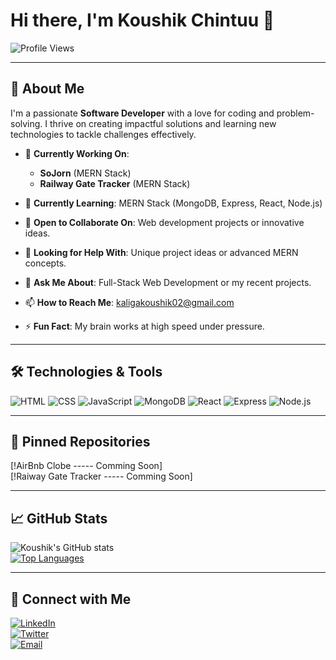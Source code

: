 # Hi there, I'm Koushik Chintuu 👋

![Profile Views](https://komarev.com/ghpvc/?username=koushikchintuu&color=blue&style=flat-square)


---

## 🚀 About Me
I'm a passionate **Software Developer** with a love for coding and problem-solving. I thrive on creating impactful solutions and learning new technologies to tackle challenges effectively.

- 🔭 **Currently Working On**:  
  - **SoJorn** (MERN Stack)  
  - **Railway Gate Tracker** (MERN Stack)

- 🌱 **Currently Learning**: MERN Stack (MongoDB, Express, React, Node.js)  
- 👯 **Open to Collaborate On**: Web development projects or innovative ideas.  
- 🤔 **Looking for Help With**: Unique project ideas or advanced MERN concepts.  
- 💬 **Ask Me About**: Full-Stack Web Development or my recent projects.  
- 📫 **How to Reach Me**: [kaligakoushik02@gmail.com](mailto:kaligakoushik02@gmail.com)  
- ⚡ **Fun Fact**: My brain works at high speed under pressure.  

---

## 🛠️ Technologies & Tools
![HTML](https://img.shields.io/badge/HTML5-E34F26?style=for-the-badge&logo=html5&logoColor=white)
![CSS](https://img.shields.io/badge/CSS3-1572B6?style=for-the-badge&logo=css3&logoColor=white)
![JavaScript](https://img.shields.io/badge/JavaScript-F7DF1E?style=for-the-badge&logo=javascript&logoColor=black)
![MongoDB](https://img.shields.io/badge/MongoDB-47A248?style=for-the-badge&logo=mongodb&logoColor=white)
![React](https://img.shields.io/badge/React-20232A?style=for-the-badge&logo=react&logoColor=61DAFB)
![Express](https://img.shields.io/badge/Express-000000?style=for-the-badge&logo=express&logoColor=white)
![Node.js](https://img.shields.io/badge/Node.js-339933?style=for-the-badge&logo=nodedotjs&logoColor=white)

---

## 📌 Pinned Repositories
[!AirBnb Clobe ----- Comming Soon]  
[!Raiway Gate Tracker ----- Comming Soon]

---
## 📈 GitHub Stats
![Koushik's GitHub stats](https://github-readme-stats.vercel.app/api?username=koushikchintuu&show_icons=true&theme=radical)  
[![Top Languages](https://github-readme-stats.vercel.app/api/top-langs/?username=koushikchintuu&layout=compact&theme=radical)](https://github.com/koushikchintuu)

---
## 🔗 Connect with Me
[![LinkedIn](https://img.shields.io/badge/LinkedIn-blue?style=flat&logo=linkedin&labelColor=blue)](https://www.linkedin.com/in/koushik-kaliga-06a699336/)  
[![Twitter](https://img.shields.io/badge/Twitter-blue?style=flat&logo=twitter&labelColor=blue)](https://twitter.com/yourprofile)  
[![Email](https://img.shields.io/badge/Email-blue?style=flat&logo=gmail&labelColor=blue)](mailto:kaligakoushik02@gmail.com)

